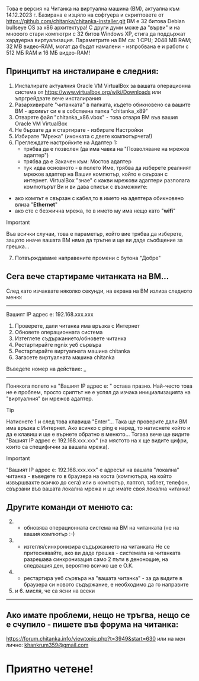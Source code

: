Това е версия на Читанка на виртуална машина (ВМ), актуална към 14.12.2023 г. Базирана е изцяло на софтуера и скриптовете от https://github.com/chitanka/chitanka-installer.git
ВМ е 32 битова Debian bullseye OS за х86 архитектура! С други думи може да "върви" и на мнооого стари компютри с 32 битов Windows XP, стига да поддържат хардуерна виртуализация.
Параметрите на ВМ са: 1 CPU; 2048 MB RAM; 32 MB видео-RAM, могат да бъдат намалени - изпробвана е и работи с 512 МБ RAM и 16 МБ видео-RAM!

## Принципът на инсталиране е следния:
1. Инсталирате актуалния Oracle VM VirtualBox за вашата операционна система от https://www.virtualbox.org/wiki/Downloads или ъпргрейдвате вече инсталирания
2. Разархивирате "читанката" в папката, където обикновено са вашите ВМ - архивът си е в собствена папка "chitanka_x89\"
3. Отваряте файл "chitanka_x86.vbox" - това отваря ВМ във вашия Oracle VM VirtualBox
4. Не бързате да я стартирате - избирате Настройки
5. Избирате "Мрежа" (иконката с двете компютърчета!)
6. Преглеждате настройките на Адаптер 1:
	* трябва да е позволен (да има чавка на "Позволяване на мрежов адаптер")
	* трябва да е Закачен към: Мостов адаптер
	* тук идва основното - в полето Име, трябва да изберете реалният мрежов адаптер на Вашия компютър, който е свързан с интернет. VirtualBox "знае" с какви мрежови адаптери разполага компютърът Ви и ви дава списък с възможните: 
- ако компът е свързан с кабел,то в името на адептера обикновено влиза "**Ethernet**"
- ако сте с безжична мрежа, то в името му има нещо като "**wifi**"
> [!IMPORTANT]
> Във всички случаи, това е параметър, който вие трябва да изберете, защото иначе вашата ВМ няма да тръгне и ще ви даде съобщение за грешка...
7. Потвърждаваме направените промени с бутона "Добре"

## Сега вече стартираме читанката на ВМ...

След като изчаквате няколко секунди, на екрана на ВМ излиза следното меню:
__________________________________________________
Вашият IP адрес е: 192.168.ххх.ххх
1. Проверете, дали читанка има връзка с Интернет
2. Обновете операционната система
3. Изтеглете съдържанието/обновете читанка
4. Рестартирайте ngnix уеб сървъра
5. Рестартирайте виртуалната машина chitanka
6. Загасете виртуалната машина chitanka
   
Въведете номер на действие: _
__________________________________________________

Понякога полето на "Вашият IP адрес е: " остава празно. Най-често това не е проблем, просто сриптът не е успял да изчака инициализацията на "виртуалния" ви мрежов адаптер.
> [!TIP]
> Натиснете 1 и след това клавиша "Enter"... Така ще проверите дали ВМ има връзка с Интернет.
> Ако всичко с ping е наред, то натиснете който и да е клавиш и ще е върнете обратно в менюто... 
> Тогава вече ще видите "Вашият IP адрес е: 192.168.ххх.ххх" (на мястото на х ще видите цифри, които са специфични за вашата мрежа).

> [!IMPORTANT]
> "Вашият IP адрес е: 192.168.ххх.ххх" е адресът на вашата "локална" читанка - въведете го в браузера на хоста (компютъра, на който извършвахте всичко до сега)
> или в компютър, лаптоп, таблет, телефон, свързани във вашата локална мрежа и ще имате своя локална читанка!

## Другите команди от менюто са:

2. - обновява операционната система на ВМ на читанката (не на вашия компютър :-)
3. - изтегля/синхронизира съдържанието на читанката Не се притеснявайте, ако ви даде грешка -  системата на читанката разрешава синхронизация само 2 пъти в денонощие, на следващия ден, вероятно всичко ще е О.К.
4. - рестартира уеб сървъра на "вашата читанка" - за да видите в браузера си новото съдържание, е необходимо да го направите
5. и 6. мисля, че са ясни на всеки
 
 **************************************************************
## Ако имате проблеми, нещо не тръгва, нещо се е счупило - пишете във форума на читанка:
 https://forum.chitanka.info/viewtopic.php?t=3949&start=630 или на мен лично:
 khankrum359@gmail.com
# Приятно четене!
